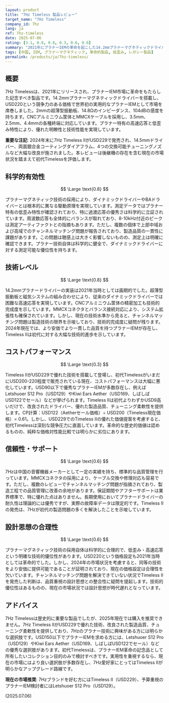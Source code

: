 ```yaml
---
layout: product
title: "7Hz Timeless 製品レビュー"
target_name: "7Hz Timeless"
company_id: 7hz
lang: ja
ref: 7hz-timeless
date: 2025-07-06
rating: [3.1, 0.8, 0.8, 0.3, 0.6, 0.6]
summary: "2021年にプラナーIEMの革命を起こした14.2mmプラナーマグネティックドライバー搭載機。USD220という価格でキログラム級の音質を実現し、業界のプラナーIEM普及に大きく貢献した。技術的には優秀で、特にプラナー特有の低歪み、高速な過渡応答は評価できる。しかし2024年末のTimeless II発売により、初代は事実上の型落ち製品となった。USD90以下で優秀なプラナーIEMが多数存在し、より優れたTimeless IIがUSD229で入手可能な現在、初代Timelessは厳しい競争環境に直面している。"
tags: [中国, IEM, プラナーマグネティック, 革命的製品, 低歪み, レガシー製品]
permalink: /products/ja/7hz-timeless/
---
```


## 概要

7Hz Timelessは、2021年にリリースされ、プラナーIEM市場に革命をもたらした記念すべき製品です。14.2mmプラナーマグネティックドライバーを搭載し、USD220という競争力のある価格で世界初の実用的なプラナーIEMとして市場を席巻しました。2mmの超薄型振動板、14.8Ωのインピーダンス、104dBの感度を持ちます。CNCアルミニウム筐体とMMCXケーブルを採用し、3.5mm、2.5mm、4.4mmの各種終端に対応しています。プラナー特有の高速応答と低歪み特性により、優れた明瞭性と技術性能を実現しています。

**重要な注記**: 2024年末に7Hz Timeless IIがUSD229で発売され、14.5mmドライバー、両面銀合金コーティングダイアフラム、4つの交換可能チューニングノズルなど大幅な改良が施されました。本レビューは後継機の存在を含む現在の市場状況を踏まえて初代Timelessを評価します。

## 科学的有効性

$$ \Large \text{0.8} $$

プラナーマグネティック技術の採用により、ダイナミックドライバーやBAドライバーとは根本的に異なる駆動原理を実現しています。測定データではプラナー特有の低歪み特性が確認されており、特に過渡応答の優秀さは科学的に立証されています。周波数応答も全体的にバランスが取れており、8-10kHz付近のピークは測定アーティファクトとの指摘もあります。ただし、複数の個体で上部中域および高域でのチャンネルマッチング問題が報告されており、製造品質の一貫性に課題があります。この問題は聴感上は大きく影響しないものの、測定上は明確に確認できます。プラナー技術自体は科学的に健全で、ダイナミックドライバーに対する測定可能な優位性を持ちます。

## 技術レベル

$$ \Large \text{0.8} $$

14.2mmプラナードライバーの実装は2021年当時としては画期的でした。超薄型振動板と磁気システムの組み合わせにより、従来のダイナミックドライバーでは困難な高速応答を実現しています。CNCアルミニウム筐体の精密加工も技術的完成度を示しています。MMCXコネクタとバランス接続対応により、システム拡張性も確保されています。しかし、現在の技術水準から見ると、チャンネルマッチング問題は製造技術の限界を示唆しており、技術的完成度に疑問が残ります。2024年現在では、より安価でより一貫した品質を持つプラナーIEMが存在し、Timeless IIは初代に対する大幅な技術的進歩を示しています。

## コストパフォーマンス

$$ \Large \text{0.3} $$

Timeless IIがUSD229で優れた技術を搭載して登場し、初代TimelessがいまだにUSD200-220程度で販売されている現在、コストパフォーマンスは大幅に悪化しています。USD90以下で優秀なプラナーIEMが多数存在し、例えばLetshuoer S12 Pro（USD129）やKiwi Ears Aether（USD169、しばしばUSD122でセール）などが挙げられます。Timeless IIは初代よりわずかUSD9高いだけで、改良されたドライバー、優れた製造品質、チューニング柔軟性を提供します。CP計算：USD122（Aetherセール価格）÷ USD200（Timeless現在価格）= 0.61。しかし、USD229でのTimeless IIの優れた価値提案を考慮すると、初代Timelessは深刻な競争圧力に直面しています。革命的な歴史的価値は認めるものの、純粋な価格対性能比較では明らかに劣位にあります。

## 信頼性・サポート

$$ \Large \text{0.6} $$

7Hzは中国の音響機器メーカーとして一定の実績を持ち、標準的な品質管理を行っています。MMCXコネクタの採用により、ケーブル交換や修理対応も容易です。ただし、複数のレビューでチャンネルマッチング問題が指摘されており、製造工程での品質管理に改善の余地があります。保証期間やアフターサポートは業界標準で、特に優れた点はありません。長期使用においてプラナードライバーの耐久性は理論的には優秀ですが、実際の故障率データは限定的です。Timeless IIの発売は、7Hzが初代の製造問題の多くを解決したことを示唆しています。

## 設計思想の合理性

$$ \Large \text{0.6} $$

プラナーマグネティック技術の採用自体は科学的に合理的で、低歪み・高速応答という明確な技術的優位性があります。USD220という価格設定も2021年当時としては革命的でした。しかし、2024年の市場状況を考慮すると、同等の技術をより安価に提供可能であることが証明されており、現在の価格設定は合理性を欠いています。チャンネルマッチング問題を解決できていない状況でTimeless IIを発売した判断は、品質重視の設計思想との整合性に疑問を提起します。技術的優位性はあるものの、現在の市場状況では設計思想が時代遅れとなっています。

## アドバイス

7Hz Timelessは歴史的に重要な製品でしたが、2025年現在では購入を推奨できません。7Hz Timeless IIがUSD229で優れた技術、改良された製造品質、チューニング柔軟性を提供しており、7Hzのプラナー技術に興味がある方には明らかな選択肢です。USD150以下でプラナーIEMを求める方には、Letshuoer S12 Pro（USD129）やKiwi Ears Aether（USD169、しばしばUSD122でセール）などの優秀な選択肢があります。初代Timelessは、プラナーIEM革命の記念品として所有したいコレクション目的のみで検討すべきです。実用性を重視するなら、現在の市場にはより良い選択肢が多数存在し、7Hz愛好家にとってはTimeless IIが明らかなアップグレード路線です。

**現在の市場推奨**: 7Hzブランドを好む方にはTimeless II（USD229）、予算重視のプラナーIEM検討者にはLetshuoer S12 Pro（USD129）。

(2025.07.06)